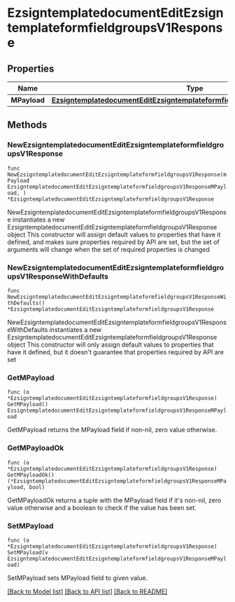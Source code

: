 # EzsigntemplatedocumentEditEzsigntemplateformfieldgroupsV1Response

## Properties

Name | Type | Description | Notes
------------ | ------------- | ------------- | -------------
**MPayload** | [**EzsigntemplatedocumentEditEzsigntemplateformfieldgroupsV1ResponseMPayload**](EzsigntemplatedocumentEditEzsigntemplateformfieldgroupsV1ResponseMPayload.md) |  | 

## Methods

### NewEzsigntemplatedocumentEditEzsigntemplateformfieldgroupsV1Response

`func NewEzsigntemplatedocumentEditEzsigntemplateformfieldgroupsV1Response(mPayload EzsigntemplatedocumentEditEzsigntemplateformfieldgroupsV1ResponseMPayload, ) *EzsigntemplatedocumentEditEzsigntemplateformfieldgroupsV1Response`

NewEzsigntemplatedocumentEditEzsigntemplateformfieldgroupsV1Response instantiates a new EzsigntemplatedocumentEditEzsigntemplateformfieldgroupsV1Response object
This constructor will assign default values to properties that have it defined,
and makes sure properties required by API are set, but the set of arguments
will change when the set of required properties is changed

### NewEzsigntemplatedocumentEditEzsigntemplateformfieldgroupsV1ResponseWithDefaults

`func NewEzsigntemplatedocumentEditEzsigntemplateformfieldgroupsV1ResponseWithDefaults() *EzsigntemplatedocumentEditEzsigntemplateformfieldgroupsV1Response`

NewEzsigntemplatedocumentEditEzsigntemplateformfieldgroupsV1ResponseWithDefaults instantiates a new EzsigntemplatedocumentEditEzsigntemplateformfieldgroupsV1Response object
This constructor will only assign default values to properties that have it defined,
but it doesn't guarantee that properties required by API are set

### GetMPayload

`func (o *EzsigntemplatedocumentEditEzsigntemplateformfieldgroupsV1Response) GetMPayload() EzsigntemplatedocumentEditEzsigntemplateformfieldgroupsV1ResponseMPayload`

GetMPayload returns the MPayload field if non-nil, zero value otherwise.

### GetMPayloadOk

`func (o *EzsigntemplatedocumentEditEzsigntemplateformfieldgroupsV1Response) GetMPayloadOk() (*EzsigntemplatedocumentEditEzsigntemplateformfieldgroupsV1ResponseMPayload, bool)`

GetMPayloadOk returns a tuple with the MPayload field if it's non-nil, zero value otherwise
and a boolean to check if the value has been set.

### SetMPayload

`func (o *EzsigntemplatedocumentEditEzsigntemplateformfieldgroupsV1Response) SetMPayload(v EzsigntemplatedocumentEditEzsigntemplateformfieldgroupsV1ResponseMPayload)`

SetMPayload sets MPayload field to given value.



[[Back to Model list]](../README.md#documentation-for-models) [[Back to API list]](../README.md#documentation-for-api-endpoints) [[Back to README]](../README.md)


